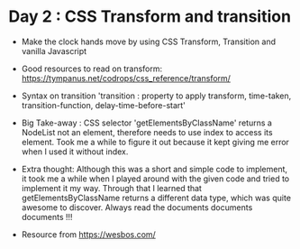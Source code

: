 # Day 2 : CSS Transform and transition

- Make the clock hands move by using CSS Transform, Transition and vanilla Javascript
- Good resources to read on transform: https://tympanus.net/codrops/css_reference/transform/
- Syntax on transition
  'transition : property to apply transform, time-taken, transition-function, delay-time-before-start'

- Big Take-away : CSS selector 'getElementsByClassName' returns a NodeList not an element, therefore needs to use index to access its element. Took me a while to figure it out because it kept giving me error when I used it without index.

- Extra thought: Although this was a short and simple code to implement, it took me a while when I played around with the given code and tried to implement it my way. Through that I learned that getElementsByClassName returns a different data type, which was quite awesome to discover. Always read the documents documents documents !!!

- Resource from https://wesbos.com/
